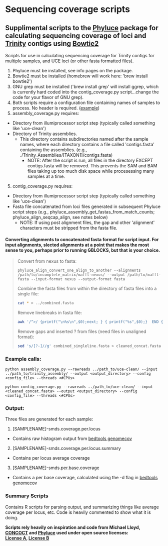 # Sequencing coverage scripts

## Supplimental scripts to the [Phyluce](https://github.com/faircloth-lab/phyluce) package for calculating sequencing coverage of loci and [Trinity](https://github.com/trinityrnaseq/trinityrnaseq/wiki) contigs using [Bowtie2](http://bowtie-bio.sourceforge.net/bowtie2/index.shtml)



Scripts for use in calculating sequencing coverage for Trinity contigs for multiple samples, and UCE loci (or other fasta formatted files). 

1. Phyluce must be installed, see info pages on the package. 
2. Bowtie2 must be installed (homebrew will work here: 'brew install bowtie2')
3. GNU grep must be installed ('brew install grep' will install ggrep, which is currently hard coded into the contig_coverage.py script...change the code for your flavor of GNU grep). 
3. Both scripts require a configuration file containing names of samples to process. No header is required. ([example](https://github.com/elianabuenaventura/sequencing_coverage_scripts/blob/main/config_file_example.txt)) 
4. assembly_coverage.py requires: 
 - Directory from illumiprocessor script step (typically called something like 'uce-clean')
 - Directory of Trinity assemblies.
 	- This directory contains subdirectories named after the sample names, where each directory contains a file called 'contigs.fasta' containing the assemblies. (e.g., ./Trinity_Assemblies/[TAXON1]/contigs.fasta)
 	  - NOTE: After the script is run, all files in the directory EXCEPT contigs.fasta will be removed. This prevents the SAM and BAM files taking up too much disk space while procesessing many samples at a time. 
5. contig_coverage.py requires:
 - Directory from illumiprocessor script step (typically called something like 'uce-clean')
 - Fasta file concatenated from loci files generated in subsequent Phyluce script steps (e.g., phyluce_assembly_get_fastas_from_match_counts; phyluce_align_seqcap_align, see notes below)
     - NOTE: If using post alignment files, the gap and other 'alignment' characters must be stripped from the fasta file.


#### Converting alignments to concatenated fasta format for script input. For input alignments, slected alignments at a point that makes the most sense to you, perhaps prior to running GBLOCKS, but that is your choice.

>Convert from nexus to fasta:
>```
>phyluce_align_convert_one_align_to_another --alignments /path/to/incomplete_matrix/mafft-nexus/ --output /path/to/mafft-fasta --input-format nexus --output-format fasta
>```
>Combine the fasta files from within the directory of fasta files into a single file:
>```bash
>cat * > ../combined.fasta
>```
>Remove linebreaks in fasta file:
>```bash
>awk '/^>/ {printf("\n%s\n",$0);next; } { printf("%s",$0);}  END {printf("\n");}' < combined.fasta > combined_singleline.fasta
>```
>Remove gaps and inserted ? from files (need files in unaligned format):
>```bash
>sed 's/[?-]//g' combined_singleline.fasta > cleaned_concat.fasta
>```



### Example calls: 
    python assembly_coverage.py --rawreads ../path_to/uce-clean/ --input ../path_to/trinity_assembly/ --output <output_directory> --config <config_file> --threads <#CPUs>

    python contig_coverage.py --rawreads ../path_to/uce-clean/ --input <cleaned_concat.fasta> --output <output_directory> --config <config_file> --threads <#CPUs>

### Output: 
Three files are generated for each sample:

1. [SAMPLENAME]-smds.coverage.per.locus
 - Contains raw histogram output from [bedtools genomecov](http://bedtools.readthedocs.io/en/latest/content/tools/genomecov.html)
2. [SAMPLENAME]-smds.coverage.per.locus.summary
 - Contains per locus average coverage
3. [SAMPLENAME]-smds.per.base.coverage
 - Contains a per base coverage, calculated using the -d flag in [bedtools genomecov](http://bedtools.readthedocs.io/en/latest/content/tools/genomecov.html)

### Summary Scripts
Contains R scripts for parsing output, and summarizing things like average coverage per locus, etc. Code is heavily commented to show what it is doing. 




**Scripts rely heavily on inspiration and code from Michael Lloyd, [CONCOCT](https://github.com/BinPro/CONCOCT/blob/master/scripts/map-bowtie2-markduplicates.sh) and [Phyluce](https://github.com/faircloth-lab/phyluce) used under open source licenses:  
[License A](https://github.com/BinPro/CONCOCT/blob/master/LICENSE.txt),
[License B](https://github.com/faircloth-lab/phyluce/blob/master/LICENSE.txt)**
